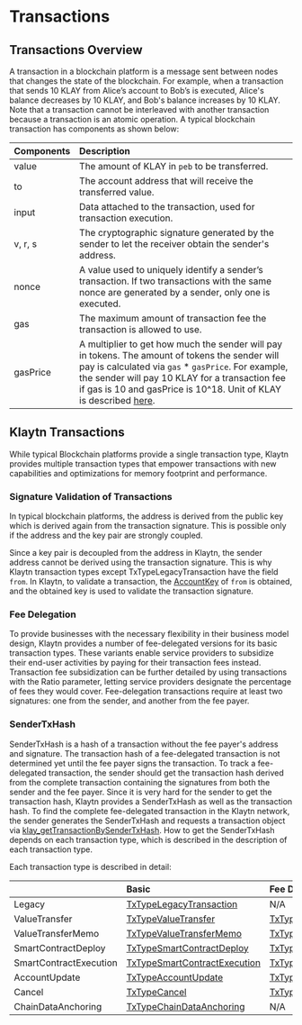 # Transactions

## Transactions Overview

A transaction in a blockchain platform is a message sent between nodes that changes the state of the blockchain. For example, when a transaction that sends 10 KLAY from Alice’s account to Bob’s is executed, Alice's balance decreases by 10 KLAY, and Bob's balance increases by 10 KLAY. Note that a transaction cannot be interleaved with another transaction because a transaction is an atomic operation. A typical blockchain transaction has components as shown below:

| Components | Description |
| :--- | :--- |
| value | The amount of KLAY in `peb` to be transferred. |
| to | The account address that will receive the transferred value. |
| input | Data attached to the transaction, used for transaction execution. |
| v, r, s | The cryptographic signature generated by the sender to let the receiver obtain the sender's address. |
| nonce | A value used to uniquely identify a sender’s transaction. If two transactions with the same nonce are generated by a sender, only one is executed. |
| gas | The maximum amount of transaction fee the transaction is allowed to use. |
| gasPrice | A multiplier to get how much the sender will pay in tokens. The amount of tokens the sender will pay is calculated via `gas` \* `gasPrice`. For example, the sender will pay 10 KLAY for a transaction fee if gas is 10 and gasPrice is 10^18. Unit of KLAY is described [here](../design/klaytn-native-coin-klay.md#units-of-klay). |

## Klaytn Transactions

While typical Blockchain platforms provide a single transaction type, Klaytn provides multiple transaction types that empower transactions with new capabilities and optimizations for memory footprint and performance.

### Signature Validation of Transactions

In typical blockchain platforms, the address is derived from the public key which is derived again from the transaction signature. This is possible only if the address and the key pair are strongly coupled.

Since a key pair is decoupled from the address in Klaytn, the sender address cannot be derived using the transaction signature. This is why Klaytn transaction types except TxTypeLegacyTransaction have the field `from`. In Klaytn, to validate a transaction, the [AccountKey](../accounts.md#account-key) of `from` is obtained, and the obtained key is used to validate the transaction signature.

### Fee Delegation

To provide businesses with the necessary flexibility in their business model design, Klaytn provides a number of fee-delegated versions for its basic transaction types. These variants enable service providers to subsidize their end-user activities by paying for their transaction fees instead. Transaction fee subsidization can be further detailed by using transactions with the Ratio parameter, letting service providers designate the percentage of fees they would cover. Fee-delegation transactions require at least two signatures: one from the sender, and another from the fee payer.

### SenderTxHash

SenderTxHash is a hash of a transaction without the fee payer's address and signature. The transaction hash of a fee-delegated transaction is not determined yet until the fee payer signs the transaction. To track a fee-delegated transaction, the sender should get the transaction hash derived from the complete transaction containing the signatures from both the sender and the fee payer. Since it is very hard for the sender to get the transaction hash, Klaytn provides a SenderTxHash as well as the transaction hash. To find the complete fee-delegated transaction in the Klaytn network, the sender generates the SenderTxHash and requests a transaction object via [klay\_getTransactionBySenderTxHash](../../bapp/json-rpc/platform/transaction.md#klay_gettransactionbysendertxhash). How to get the SenderTxHash depends on each transaction type, which is described in the description of each transaction type.

Each transaction type is described in detail:

|  | Basic | Fee Delegation | Partial Fee Delegation |
| :--- | :--- | :--- | :--- |
| Legacy | [TxTypeLegacyTransaction](basic.md#txtypelegacytransaction) | N/A | N/A |
| ValueTransfer | [TxTypeValueTransfer](basic.md#txtypevaluetransfer) | [TxTypeFeeDelegatedValueTransfer](fee-delegation.md#txtypefeedelegatedvaluetransfer) | [TxTypeFeeDelegatedValueTransferWithRatio](partial-fee-delegation.md#txtypefeedelegatedvaluetransferwithratio) |
| ValueTransferMemo | [TxTypeValueTransferMemo](basic.md#txtypevaluetransfermemo) | [TxTypeFeeDelegatedValueTransferMemo](fee-delegation.md#txtypefeedelegatedvaluetransfermemo) | [TxTypeFeeDelegatedValueTransferMemoWithRatio](partial-fee-delegation.md#txtypefeedelegatedvaluetransfermemowithratio) |
| SmartContractDeploy | [TxTypeSmartContractDeploy](basic.md#txtypesmartcontractdeploy) | [TxTypeFeeDelegatedSmartContractDeploy](fee-delegation.md#txtypefeedelegatedsmartcontractdeploy) | [TxTypeFeeDelegatedSmartContractDeployWithRatio](partial-fee-delegation.md#txtypefeedelegatedsmartcontractdeploywithratio) |
| SmartContractExecution | [TxTypeSmartContractExecution](basic.md#txtypesmartcontractexecution) | [TxTypeFeeDelegatedSmartContractExecution](fee-delegation.md#txtypefeedelegatedsmartcontractexecution) | [TxTypeFeeDelegatedSmartContractExecutionWithRatio](partial-fee-delegation.md#txtypefeedelegatedsmartcontractexecutionwithratio) |
| AccountUpdate | [TxTypeAccountUpdate](basic.md#txtypeaccountupdate) | [TxTypeFeeDelegatedAccountUpdate](fee-delegation.md#txtypefeedelegatedaccountupdate) | [TxTypeFeeDelegatedAccountUpdateWithRatio](partial-fee-delegation.md#txtypefeedelegatedaccountupdatewithratio) |
| Cancel | [TxTypeCancel](basic.md#txtypecancel) | [TxTypeFeeDelegatedCancel](fee-delegation.md#txtypefeedelegatedcancel) | [TxTypeFeeDelegatedCancelWithRatio](partial-fee-delegation.md#txtypefeedelegatedcancelwithratio) |
| ChainDataAnchoring | [TxTypeChainDataAnchoring](basic.md#txtypechaindataanchoring) | N/A | N/A |

